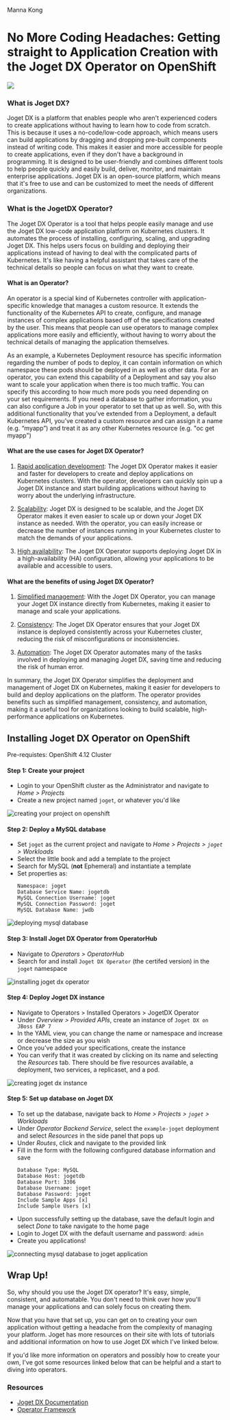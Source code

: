 Manna Kong

# No More Coding Headaches: Getting straight to Application Creation with the Joget DX Operator on OpenShift

![](https://i.imgur.com/bG3Hzof.jpg)

### What is Joget DX?

Joget DX is a platform that enables people who aren't experienced coders to create applications without having to learn how to code from scratch. This is because it uses a no-code/low-code approach, which means users can build applications by dragging and dropping pre-built components instead of writing code. This makes it easier and more accessible for people to create applications, even if they don't have a background in programming. It is designed to be user-friendly and combines different tools to help people quickly and easily build, deliver, monitor, and maintain enterprise applications. Joget DX is an open-source platform, which means that it's free to use and can be customized to meet the needs of different organizations. 

### What is the JogetDX Operator?

The Joget DX Operator is a tool that helps people easily manage and use the Joget DX low-code application platform on Kubernetes clusters. It automates the process of installing, configuring, scaling, and upgrading Joget DX. This helps users focus on building and deploying their applications instead of having to deal with the complicated parts of Kubernetes. It's like having a helpful assistant that takes care of the technical details so people can focus on what they want to create.

#### What is an Operator?

An operator is a special kind of Kubernetes controller with application-specific knowledge that manages a custom resource. It extends the functionality of the Kubernetes API to create, configure, and manage instances of complex applications based off of the specifications created by the user. This means that people can use operators to manage complex applications more easily and efficiently, without having to worry about the technical details of managing the application themselves.

As an example, a Kubernetes Deployment resource has specific information regarding the number of pods to deploy, it can contain information on which namespace these pods should be deployed in as well as other data. For an operator, you can extend this capability of a Deployment and say you also want to scale your application when there is too much traffic. You can specify this according to how much more pods you need depending on your set requirements. If you need a database to gather information, you can also configure a Job in your operator to set that up as well. So, with this additional functionality that you’ve extended from a Deployment, a default Kubernetes API, you’ve created a custom resource and can assign it a name (e.g. “myapp”) and treat it as any other Kubernetes resource (e.g. "oc get myapp")

#### What are the use cases for Joget DX Operator?

1. <u>Rapid application development</u>: The Joget DX Operator makes it easier and faster for developers to create and deploy applications on Kubernetes clusters. With the operator, developers can quickly spin up a Joget DX instance and start building applications without having to worry about the underlying infrastructure.

2. <u>Scalability</u>: Joget DX is designed to be scalable, and the Joget DX Operator makes it even easier to scale up or down your Joget DX instance as needed. With the operator, you can easily increase or decrease the number of instances running in your Kubernetes cluster to match the demands of your applications.

3. <u>High availability</u>: The Joget DX Operator supports deploying Joget DX in a high-availability (HA) configuration, allowing your applications to be available and accessible to users.

#### What are the benefits of using Joget DX Operator?

1. <u>Simplified management</u>: With the Joget DX Operator, you can manage your Joget DX instance directly from Kubernetes, making it easier to manage and scale your applications.

2. <u>Consistency</u>: The Joget DX Operator ensures that your Joget DX instance is deployed consistently across your Kubernetes cluster, reducing the risk of misconfigurations or inconsistencies.

3. <u>Automation</u>: The Joget DX Operator automates many of the tasks involved in deploying and managing Joget DX, saving time and reducing the risk of human error.

In summary, the Joget DX Operator simplifies the deployment and management of Joget DX on Kubernetes, making it easier for developers to build and deploy applications on the platform. The operator provides benefits such as simplified management, consistency, and automation, making it a useful tool for organizations looking to build scalable, high-performance applications on Kubernetes.

## Installing Joget DX Operator on OpenShift

Pre-requistes: OpenShift 4.12 Cluster


#### Step 1: Create your project

- Login to your OpenShift cluster as the Administrator and navigate to *Home > Projects*
- Create a new project named `joget`, or whatever you'd like

![creating your project on openshift](https://media.giphy.com/media/v1.Y2lkPTc5MGI3NjExNjNkYmZhYzBmMjEwN2IyZGQyOGQzYjFiMzNmZGU3NjRjZTNjYWUzMSZlcD12MV9pbnRlcm5hbF9naWZzX2dpZklkJmN0PWc/UHeWtvWj2EppTpUHRY/giphy.gif)


#### Step 2: Deploy a MySQL database

- Set `joget` as the current project and navigate to *Home > Projects > `joget` > Workloads*
- Select the little book and add a template to the project
- Search for MySQL (**not** Ephemeral) and instantiate a template
- Set properties as:
    ```
    Namespace: joget
    Database Service Name: jogetdb
    MySQL Connection Username: joget
    MySQL Connection Password: joget
    MySQL Database Name: jwdb
    ```
![deploying mysql database](https://media.giphy.com/media/v1.Y2lkPTc5MGI3NjExOGRiNzg0MzFmNTY0ZDNiNmJkNWJmY2RlMzgyYWUyOTc4ZjM1MWU3MSZlcD12MV9pbnRlcm5hbF9naWZzX2dpZklkJmN0PWc/K7RAErLt5qSKMaxgQP/giphy.gif)   


#### Step 3: Install Joget DX Operator from OperatorHub

- Navigate to *Operators > OperatorHub*
- Search for and install `Joget DX Operator` (the certifed version) in the `joget` namespace 

![installing joget dx operator](https://media.giphy.com/media/v1.Y2lkPTc5MGI3NjExZmQyYmJiMjY3MTVmMDQ3ZTY4ZTNiOGViN2Q5MTI3N2ZjMGE4ZDQ0NSZlcD12MV9pbnRlcm5hbF9naWZzX2dpZklkJmN0PWc/NYsQZkTnGGa0xo57Oq/giphy.gif)   


#### Step 4: Deploy Joget DX instance

- Navigate to Operators > Installed Operators > JogetDX Operator
- Under *Overview > Provided APIs*, create an instance of `Joget DX on JBoss EAP 7`
- In the YAML view, you can change the name or namespace and increase or decrease the size as you wish
- Once you've added your specifications, create the instance
- You can verify that it was created by clicking on its name and selecting the *Resources* tab. There should be five resources available, a deployment, two services, a replicaset, and a pod.

![creating joget dx instance](https://media.giphy.com/media/v1.Y2lkPTc5MGI3NjExMDNiMTFkNjQ3OTQzNzQyOGZjZTQ4Y2QwNmMxOTg0MzBkMDY0NGZkZSZlcD12MV9pbnRlcm5hbF9naWZzX2dpZklkJmN0PWc/Qjh8bmn8zYRN8Pgwh3/giphy.gif)   



#### Step 5: Set up database on Joget DX

- To set up the database, navigate back to *Home > Projects > `joget` > Workloads*
- Under *Operator Backend Service*, select the `example-joget` deployment and select *Resources* in the side panel that pops up
- Under *Routes*, click and navigate to the provided link
- Fill in the form with the following configured database information and save
    ```
    Database Type: MySQL
    Database Host: jogetdb
    Database Port: 3306
    Database Username: joget
    Database Password: joget
    Include Sample Apps [x] 
    Include Sample Users [x]
    ```
- Upon successfully setting up the database, save the default login and select *Done* to take navigate to the home page
- Login to Joget DX with the default username and password: `admin`
- Create you applications!

![connecting mysql database to joget application](https://media.giphy.com/media/v1.Y2lkPTc5MGI3NjExZGI0NGQ1NjgwMThiOWQ1ZjMyMmFhYWJhODMzZjEwZDAxYWRlYzVlNCZlcD12MV9pbnRlcm5hbF9naWZzX2dpZklkJmN0PWc/oho9lDzr1f9ZLncePQ/giphy.gif)   

## Wrap Up!

So, why should you use the Joget DX operator? It's easy, simple, consistent, and automatable. You don't need to think over how you'll manage your applications and can solely focus on creating them. 

Now that you have that set up, you can get on to creating your own application without getting a headache from the complexity of managing your platform. Joget has more resources on their site with lots of tutorials and additional information on how to use Joget DX which I've linked below.

If you'd like more information on operators and possibly how to create your own, I've got some resources linked below that can be helpful and a start to diving into operators.

### Resources

- [Joget DX Documentation](https://dev.joget.org/community/display/DX7/Get+Started)
- [Operator Framework](https://operatorframework.io/what/)
